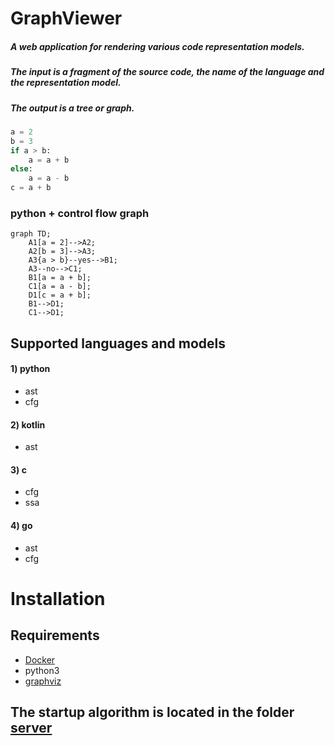 # GraphViewer

##### A web application for rendering various code representation models.
##### The input is a fragment of the source code, the name of the language and the representation model.
##### The output is a tree or graph.
```python
a = 2
b = 3
if a > b:
    a = a + b
else:
    a = a - b
c = a + b

```
### python + control flow graph
```mermaid
graph TD;
    A1[a = 2]-->A2;
    A2[b = 3]-->A3;
    A3{a > b}--yes-->B1;
    A3--no-->C1;
    B1[a = a + b];
    C1[a = a - b];
    D1[c = a + b];
    B1-->D1;
    C1-->D1;
```
## Supported languages and models
#### 1) python
- ast
- cfg
#### 2) kotlin
- ast
#### 3) c
- cfg
- ssa
#### 4) go
- ast
- cfg
# Installation

## Requirements
- [Docker](https://www.docker.com/get-started/)
- python3
- [graphviz](https://graphviz.org/)

## The startup algorithm is located in the folder [server](./server/readmeeng.md)